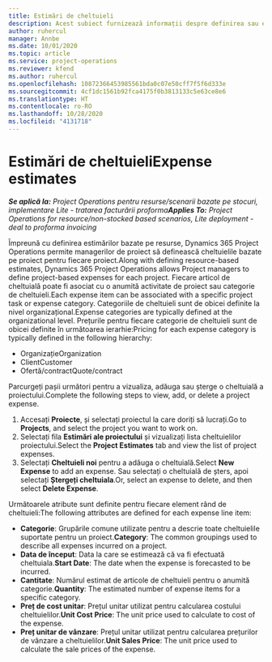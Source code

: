 ```yaml
---
title: Estimări de cheltuieli
description: Acest subiect furnizează informații despre definirea sau estimarea cheltuielilor bazate pe proiecte.
author: ruhercul
manager: Annbe
ms.date: 10/01/2020
ms.topic: article
ms.service: project-operations
ms.reviewer: kfend
ms.author: ruhercul
ms.openlocfilehash: 10872366453985561bda0c07e50cff7f5f6d333e
ms.sourcegitcommit: 4cf1dc1561b92fca4175f0b3813133c5e63ce8e6
ms.translationtype: HT
ms.contentlocale: ro-RO
ms.lasthandoff: 10/28/2020
ms.locfileid: "4131718"
---
```

# <a name="expense-estimates"></a><span data-ttu-id="534a5-103">Estimări de cheltuieli</span><span class="sxs-lookup"><span data-stu-id="534a5-103">Expense estimates</span></span>
<span data-ttu-id="534a5-104">_**Se aplică la:** Project Operations pentru resurse/scenarii bazate pe stocuri, implementare Lite - tratarea facturării proforma_</span><span class="sxs-lookup"><span data-stu-id="534a5-104">_**Applies To:** Project Operations for resource/non-stocked based scenarios, Lite deployment - deal to proforma invoicing_</span></span>

<span data-ttu-id="534a5-105">Împreună cu definirea estimărilor bazate pe resurse, Dynamics 365 Project Operations permite managerilor de proiect să definească cheltuielile bazate pe proiect pentru fiecare proiect.</span><span class="sxs-lookup"><span data-stu-id="534a5-105">Along with defining resource-based estimates, Dynamics 365 Project Operations allows Project managers to define project-based expenses for each project.</span></span> <span data-ttu-id="534a5-106">Fiecare articol de cheltuială poate fi asociat cu o anumită activitate de proiect sau categorie de cheltuieli.</span><span class="sxs-lookup"><span data-stu-id="534a5-106">Each expense item can be associated with a specific project task or expense category.</span></span> <span data-ttu-id="534a5-107">Categoriile de cheltuieli sunt de obicei definite la nivel organizațional.</span><span class="sxs-lookup"><span data-stu-id="534a5-107">Expense categories are typically defined at the organizational level.</span></span> <span data-ttu-id="534a5-108">Prețurile pentru fiecare categorie de cheltuieli sunt de obicei definite în următoarea ierarhie:</span><span class="sxs-lookup"><span data-stu-id="534a5-108">Pricing for each expense category is typically defined in the following hierarchy:</span></span>

- <span data-ttu-id="534a5-109">Organizație</span><span class="sxs-lookup"><span data-stu-id="534a5-109">Organization</span></span>
- <span data-ttu-id="534a5-110">Client</span><span class="sxs-lookup"><span data-stu-id="534a5-110">Customer</span></span>
- <span data-ttu-id="534a5-111">Ofertă/contract</span><span class="sxs-lookup"><span data-stu-id="534a5-111">Quote/contract</span></span>

<span data-ttu-id="534a5-112">Parcurgeți pașii următori pentru a vizualiza, adăuga sau șterge o cheltuială a proiectului.</span><span class="sxs-lookup"><span data-stu-id="534a5-112">Complete the following steps to view, add, or delete a project expense.</span></span>

1. <span data-ttu-id="534a5-113">Accesați **Proiecte**, și selectați proiectul la care doriți să lucrați.</span><span class="sxs-lookup"><span data-stu-id="534a5-113">Go to **Projects**, and select the project you want to work on.</span></span>
2. <span data-ttu-id="534a5-114">Selectați fila **Estimări ale proiectului** și vizualizați lista cheltuielilor proiectului.</span><span class="sxs-lookup"><span data-stu-id="534a5-114">Select the **Project Estimates** tab and view the list of project expenses.</span></span>
3. <span data-ttu-id="534a5-115">Selectați **Cheltuieli noi** pentru a adăuga o cheltuială.</span><span class="sxs-lookup"><span data-stu-id="534a5-115">Select **New Expense** to add an expense.</span></span> <span data-ttu-id="534a5-116">Sau selectați o cheltuială de șters, apoi selectați **Ștergeți cheltuiala**.</span><span class="sxs-lookup"><span data-stu-id="534a5-116">Or, select an expense to delete, and then select **Delete Expense**.</span></span>

<span data-ttu-id="534a5-117">Următoarele atribute sunt definite pentru fiecare element rând de cheltuieli:</span><span class="sxs-lookup"><span data-stu-id="534a5-117">The following attributes are defined for each expense line item:</span></span>

- <span data-ttu-id="534a5-118">**Categorie**: Grupările comune utilizate pentru a descrie toate cheltuielile suportate pentru un proiect.</span><span class="sxs-lookup"><span data-stu-id="534a5-118">**Category**: The common groupings used to describe all expenses incurred on a project.</span></span>
- <span data-ttu-id="534a5-119">**Data de început**: Data la care se estimează că va fi efectuată cheltuiala.</span><span class="sxs-lookup"><span data-stu-id="534a5-119">**Start Date**: The date when the expense is forecasted to be incurred.</span></span>
- <span data-ttu-id="534a5-120">**Cantitate**: Numărul estimat de articole de cheltuieli pentru o anumită categorie.</span><span class="sxs-lookup"><span data-stu-id="534a5-120">**Quantity**: The estimated number of expense items for a specific category.</span></span>
- <span data-ttu-id="534a5-121">**Preț de cost unitar**: Prețul unitar utilizat pentru calcularea costului cheltuielilor.</span><span class="sxs-lookup"><span data-stu-id="534a5-121">**Unit Cost Price**: The unit price used to calculate to cost of the expense.</span></span>
- <span data-ttu-id="534a5-122">**Preț unitar de vânzare**: Prețul unitar utilizat pentru calcularea prețurilor de vânzare a cheltuielilor.</span><span class="sxs-lookup"><span data-stu-id="534a5-122">**Unit Sales Price**: The unit price used to calculate the sale prices of the expense.</span></span>

